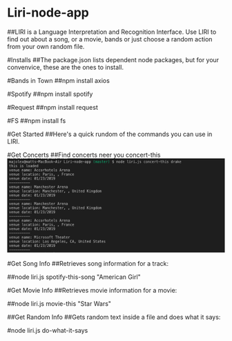 # Liri-node-app

##LIRI is a Language Interpretation and Recognition Interface. Use LIRI to find out about a song, or a movie, bands or just choose a random action from your own random file.

#Installs
##The package.json lists dependent node packages, but for your convenvice, these are the ones to install.

#Bands in Town 
##npm install axios

#Spotify
##npm install spotify

#Request
##npm install request

#FS
##npm install fs

#Get Started
##Here's a quick rundom of the commands you can use in LIRI.

#Get Concerts
##Find concerts neer you concert-this 
![](images/concert.png)

#Get Song Info
##Retrieves song information for a track:

##node liri.js spotify-this-song "American Girl"

#Get Movie Info
##Retrieves movie information for a movie:

##node liri.js movie-this "Star Wars"

##Get Random Info
##Gets random text inside a file and does what it says:

#node liri.js  do-what-it-says